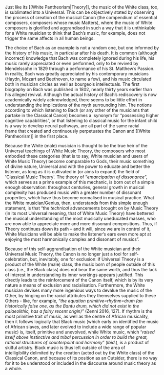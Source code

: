 Just like its [[White Pantheorism|Theory]], the music of the White class, too, is sublimated into a Universal. This can be objectively stated by observing the process of creation of the musical Canon (the compendium of essential composers, composers whose music Matters), where the music of White composers is glorified and aggrandised in such a way that it is unthinkable for a White musician to think that Bach’s music, for example, does not trigger the same affects in all human beings.

The choice of Bach as an example is not a random one, but one informed by the history of his music, in particular after his death. It is common (although incorrect) knowledge that Bach was completely ignored during his life, his music rarely appreciated or even performed, only to be revived by Mendelssohn in 1829 through a performance of his St. Matthew’s Passion. In reality, Bach was greatly appreciated by his contemporary musicians (Haydn, Mozart and Beethoven, to name a few), and his music circulated both in musician circles as well as bourgeois intellectuals. The first biography on Bach was published in 1802, nearly thirty years earlier than his alleged revival. Although the actual history of Bach’s rediscovery is now academically widely acknowledged, there seems to be little effort in understanding the implications of the myth surrounding him. The notions according to which listening to Bach (or any other of the musicians that partake in the Classical Canon) becomes a  synonym for “possessing higher cognitive capabilities”, or that listening to classical music for the infant child is a way to develop neural pathways, are all part of the same racial frame that created and continuously perpetuates the Canon and [[White Pantheorism]] in the first place. 

Because the White (male) musician is thought to be the true heir of the Universal teachings of White Music Theory, the composers who most embodied these categories (that is to say, White musician and users of White Music Theory) become comparable to Gods, their music something of divine nature, Universal and with the power to educate and better the listener, as long as it is cultivated in (or aims to expand) the field of 'Classical Music Theory'. The theory of “_emancipation of dissonance_”, which serves as a prime example of this mechanic, is born out of a simple enough observation: throughout centuries, general growth in musical complexity has produced music with a greater number of dissonant properties, which have thus become normalised in musical practice. What the White musician/Genius, then, understands from this simple enough statement, is that “the _technical_ advancements brought on by Music Theory (in its most Universal meaning, that of White Music Theory) have bettered the musical understanding of the most musically uneducated masses, who are now able to appreciate more and more dissonant compositions. Thus, if Theory continues down its path – and it will, since we are in control of it, White Musicians will be able to make the listener’s ears even more apt at enjoying the most harmonically complex and dissonant of musics”.

Because of this self-aggrandisation of the White musician and their Universal Music Theory, the Canon is no longer just a tool for self-celebration, but, inevitably, one for exclusion: if Universal Theory is a product of the White (male) class, the music born of people outside of this class (i.e., the Black class) does not bear the same worth, and thus the lack of interest in understanding its inner workings appears justified. This directly leads to the reinforcement of the Canon itself, which is by its very nature a means of exclusion and racialisation. Furthermore, the White musician devises many more ingenious ways to devalue the music of the Other, by hinging on the racial attributes they themselves supplied to these Others - like, for example, “_the equation primitive=rhythm=drum (an historically false one, as the Bantu drum, which did not exist in the palaeolithic, has a fairly recent origin)”_ (Zenni 2016, 127). If rhythm is the most primitive trait of music, as well as the centre of African musicality, then it follows logically that Black music (which early on identified the music of African slaves, and later evolved to include a wide range of popular music) is, itself, primitive and unevolved, while White music, which “_raised itself above instinctive and tribal percussion in order to build the great, rational structures of counterpoint and harmony_” (_Ibid._), is a product of skilful artistry. Black music is thus left outside of the area of intelligibility delimited by the creation (acted out by the White class) of the Classical Canon, and because of its position as an Outsider, there is no way for it to be understood or included in the discourse around music theory as a whole.

